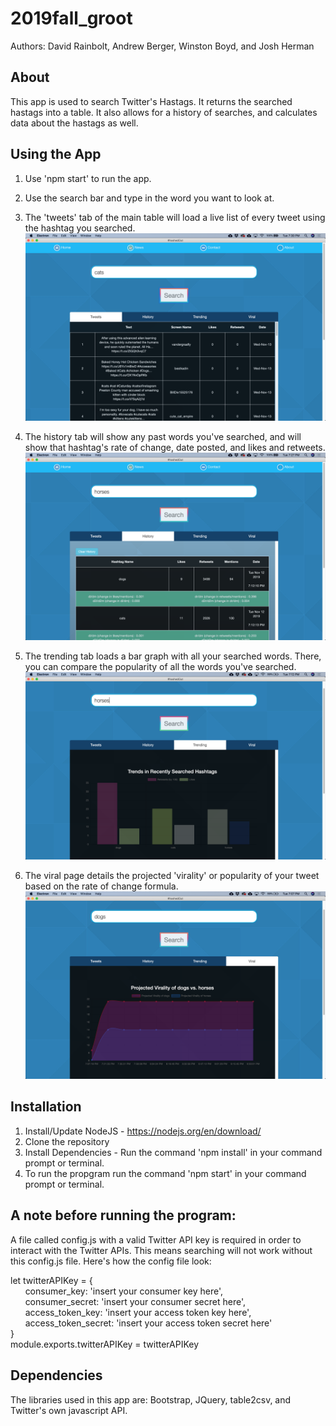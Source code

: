 # 2019fall_groot

Authors: David Rainbolt, Andrew Berger, Winston Boyd, and Josh Herman

## About

This app is used to search Twitter's Hastags. It returns the searched hastags into a table. It also allows for a history of searches, and calculates data about the hastags as well.

## Using the App

1. Use 'npm start' to run the app.
2. Use the search bar and type in the word you want to look at. 
3. The 'tweets' tab of the main table will load a live list of every tweet using the hashtag you searched.
    ![](actionImages/Tweets.png)

4. The history tab will show any past words you've searched, and will show that hashtag's rate of change,
    date posted, and likes and retweets.
    ![](actionImages/History.png)

5. The trending tab loads a bar graph with all your searched words. There, you can compare the popularity
    of all the words you've searched.
    ![](actionImages/Trending.png)
    
6. The viral page details the projected 'virality' or popularity of your tweet based on the rate of change formula.
    ![](actionImages/Viral.png)



## Installation

1. Install/Update NodeJS - https://nodejs.org/en/download/
2. Clone the repository
3. Install Dependencies - Run the command 'npm install' in your command prompt or terminal.
4. To run the propgram run the command 'npm start' in your command prompt or terminal.

## A note before running the program:

A file called config.js with a valid Twitter API key is required in order to interact with the Twitter APIs. This means searching will not work without this config.js file. Here's how the  config file look:

let twitterAPIKey = { <br/>
    &nbsp;&nbsp;&nbsp;&nbsp;&nbsp;&nbsp;consumer_key: 'insert your consumer key here',<br/>
    &nbsp;&nbsp;&nbsp;&nbsp;&nbsp;&nbsp;consumer_secret: 'insert your consumer secret here',<br/>
    &nbsp;&nbsp;&nbsp;&nbsp;&nbsp;&nbsp;access_token_key: 'insert your access token key here',<br/>
    &nbsp;&nbsp;&nbsp;&nbsp;&nbsp;&nbsp;access_token_secret: 'insert your access token secret here'<br/>
}<br/>
module.exports.twitterAPIKey = twitterAPIKey<br/>

## Dependencies

The libraries used in this app are: Bootstrap, JQuery, table2csv, and Twitter's own javascript API.
